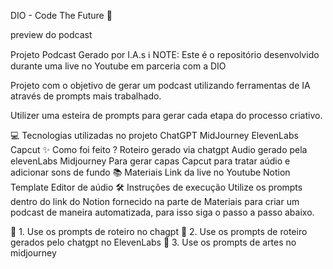 DIO - Code The Future 🔴

preview do podcast

Projeto Podcast Gerado por I.A.s
ℹ️ NOTE: Este é o repositório desenvolvido durante uma live no Youtube em parceria com a DIO

Projeto com o objetivo de gerar um podcast utilizando ferramentas de IA através de prompts mais trabalhado.

Utilizer uma esteira de prompts para gerar cada etapa do processo criativo.

💻 Tecnologias utilizadas no projeto
ChatGPT
MidJourney
ElevenLabs
Capcut
✨ Como foi feito ?
Roteiro gerado via chatgpt
Audio gerado pela elevenLabs
Midjourney Para gerar capas
Capcut para tratar aúdio e adicionar sons de fundo
📚 Materiais
Link da live no Youtube
Notion Template
Editor de aúdio
🛠️ Instruções de execução
Utilize os prompts dentro do link do Notion fornecido na parte de Materiais para criar um podcast de maneira automatizada, para isso siga o passo a passo abaixo.

🤖 1. Use os prompts de roteiro no chagpt
🤖 2. Use os prompts de roteiro gerados pelo chatgpt no ElevenLabs
🤖 3. Use os prompts de artes no midjourney
